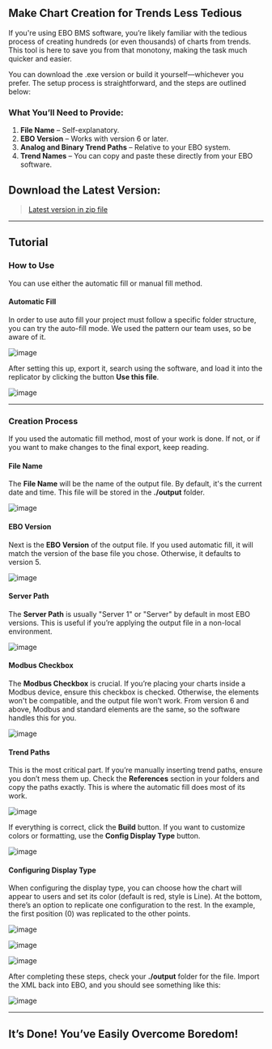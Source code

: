 ## Make Chart Creation for Trends Less Tedious

If you're using EBO BMS software, you’re likely familiar with the tedious process of creating hundreds (or even thousands) of charts from trends. This tool is here to save you from that monotony, making the task much quicker and easier.

You can download the .exe version or build it yourself—whichever you prefer. The setup process is straightforward, and the steps are outlined below:

### What You’ll Need to Provide:

1. **File Name** – Self-explanatory.
2. **EBO Version** – Works with version 6 or later.
3. **Analog and Binary Trend Paths** – Relative to your EBO system.
4. **Trend Names** – You can copy and paste these directly from your EBO software.

## Download the Latest Version:

> [Latest version in zip file](https://github.com/synth-me/Chart-Replicator/releases/tag/v1.0.0)

---------------------------------------

## Tutorial

### How to Use

You can use either the automatic fill or manual fill method.

#### Automatic Fill

In order to use auto fill your project must follow a specific folder structure, you can try the auto-fill mode. We used the pattern our team uses, so be aware of it.

![image](https://github.com/user-attachments/assets/a95c7929-8746-4239-94c4-a6d82bc11b7f)


After setting this up, export it, search using the software, and load it into the replicator by clicking the button **Use this file**.

![image](https://github.com/user-attachments/assets/0cefffe4-b46d-4b25-a0fc-30f7ff5802e9)


------------------------

### Creation Process

If you used the automatic fill method, most of your work is done. If not, or if you want to make changes to the final export, keep reading.

#### File Name

The **File Name** will be the name of the output file. By default, it's the current date and time. This file will be stored in the **./output** folder.

![image](https://github.com/user-attachments/assets/20e21fe6-d534-476a-852c-045c7dbbbfe1)


#### EBO Version

Next is the **EBO Version** of the output file. If you used automatic fill, it will match the version of the base file you chose. Otherwise, it defaults to version 5.

![image](https://github.com/user-attachments/assets/4a6abf0f-f556-45f9-a989-23b71f17eafe)


#### Server Path

The **Server Path** is usually "Server 1" or "Server" by default in most EBO versions. This is useful if you’re applying the output file in a non-local environment.

![image](https://github.com/user-attachments/assets/9871b1a6-4e69-4d39-b4d6-5d41109d4b01)


#### Modbus Checkbox

The **Modbus Checkbox** is crucial. If you’re placing your charts inside a Modbus device, ensure this checkbox is checked. Otherwise, the elements won't be compatible, and the output file won’t work. From version 6 and above, Modbus and standard elements are the same, so the software handles this for you.

![image](https://github.com/user-attachments/assets/0d0f6be3-f73a-47d5-9c77-040b0537e631)


#### Trend Paths

This is the most critical part. If you’re manually inserting trend paths, ensure you don’t mess them up. Check the **References** section in your folders and copy the paths exactly. This is where the automatic fill does most of its work.

![image](https://github.com/user-attachments/assets/c1ce9933-2ca5-40d1-a524-67632cf8297f)


If everything is correct, click the **Build** button. If you want to customize colors or formatting, use the **Config Display Type** button.

![image](https://github.com/user-attachments/assets/8d391f90-2bed-4d56-8606-60de44c7bb23)


#### Configuring Display Type

When configuring the display type, you can choose how the chart will appear to users and set its color (default is red, style is Line). At the bottom, there’s an option to replicate one configuration to the rest. In the example, the first position (0) was replicated to the other points.

![image](https://github.com/user-attachments/assets/72d6ace3-9710-4548-982c-b0f88d0c224c)

![image](https://github.com/user-attachments/assets/4b2a2ede-7813-439c-b578-1788c7fc7fec)

![image](https://github.com/user-attachments/assets/adb331b7-d087-4ee8-adbd-20476675ae7e)

After completing these steps, check your **./output** folder for the file. Import the XML back into EBO, and you should see something like this:

![image](https://github.com/user-attachments/assets/5a447189-9b1d-4d43-bfcd-5ea4b6dba3d0)

----------------------------------

## It’s Done! You’ve Easily Overcome Boredom!
